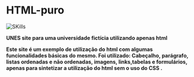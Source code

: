 # HTML-puro

![SKills](https://img.shields.io/badge/HTML5-E34F26?style=for-the-badge&logo=html5&logoColor=white
) <b>
  

<strong>UNES site para uma universidade fictícia utilizando apenas html</strong>
  <p> Este site é um exemplo de utilização do html com algumas funcionalidades básicas do mesmo.<b>
    Foi utilizado: Cabeçalho, parágrafo, listas ordenadas e não ordenadas, imagens, links,tabelas e formulários,<b>
    apenas para sintetizar a utilização do html sem o uso do CSS .
